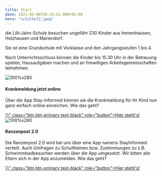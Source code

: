 ```yaml
---
title: Start
date: 2022-05-09T20:33:52.000+02:00
hero: "schulhof2.jpeg"
---
```


die Lilli-Jahn-Schule besuchen ungefähr 230 Kinder aus Immenhausen, Holzhausen und Mariendorf.

Sie ist eine Grundschule mit Vorklasse und den Jahrgangsstufen 1 bis 4.

Nach Unterrichtsschluss können die Kinder bis 15.30 Uhr in der Betreuung spielen, Hausaufgaben machen und an freiwilligen Arbeitsgemeinschaften teilnehmen.

<div class="row">
    <div class="col-md-6 mb-3">
        <div class="card h-100">
            <img class="img-fluid" alt="100%x280" src="/images/sonstige/krankmelden.jpg">
            <div class="card-body">
                <h4 class="card-title">Krankmeldung jetzt online</h4>
                <p class="card-text">Über die App Stay-Informed können sie die Krankmeldung für ihr Kind nun ganz einfach online einreichen. Wie das geht? </p>
                <a href="{{< ref "/fuereltern/digitale-schule" >}}" class="btn btn-primary text-black" role="button">Hier steht's!</a>
            </div>
        </div>
    </div>
    <div class="col-md-6 mb-3">
        <div class="card h-100">
            <img class="img-fluid" alt="100%x280" src="/images/sonstige/schulranzen.jpg">
            <div class="card-body">
                <h4 class="card-title">Ranzenpost 2.0</h4>
                <p class="card-text">Die Ranzenpost 2.0 wird bei uns über eine App namens StayInformed verteilt. Auch Umfragen zu Schulthemen bzw. Zustimmungen zu z.B. Schwimmbadbesuchen werden über die App umgesetzt. Wir bitten alle Eltern sich in der App anzumelden. Wie das geht? </p>
                <a href="{{< ref "/fuereltern/digitale-schule" >}}" class="btn btn-primary text-black" role="button">Hier steht's!</a>
            </div>
        </div>
    </div>
</div>
